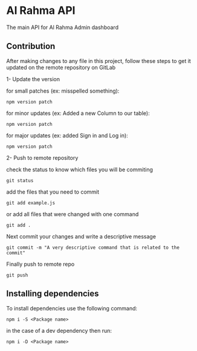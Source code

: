 # Al Rahma API

The main API for Al Rahma Admin dashboard

## Contribution

After making changes to any file in this project, follow these steps to get it
updated on the remote repository on GitLab

1- Update the version

for small patches (ex: misspelled something):

```
npm version patch
```

for minor updates (ex: Added a new Column to our table):

```
npm version patch
```

for major updates (ex: added Sign in and Log in):

```
npm version patch
```

2- Push to remote repository

check the status to know which files you will be commiting

```
git status
```

add the files that you need to commit

```
git add example.js
```

or add all files that were changed with one command

```
git add .
```

Next commit your changes and write a descriptive message

```
git commit -m "A very descriptive command that is related to the commit"
```

Finally push to remote repo

```
git push
```

## Installing dependencies

To install dependencies use the following command:

```
npm i -S <Package name>
```

in the case of a dev dependency then run:

```
npm i -D <Package name>
```
